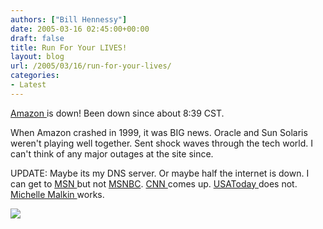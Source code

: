 ```yaml
---
authors: ["Bill Hennessy"]
date: 2005-03-16 02:45:00+00:00
draft: false
title: Run For Your LIVES!
layout: blog
url: /2005/03/16/run-for-your-lives/
categories:
- Latest
---
```


[Amazon ](https://www.amazon.com)is down! Been down since about 8:39 CST.




When Amazon crashed in 1999, it was BIG news. Oracle and Sun Solaris weren't playing well together. Sent shock waves through the tech world. I can't think of any major outages at the site since.




UPDATE: Maybe its my DNS server. Or maybe half the internet is down. I can get to [MSN ](https://www.msn.com)but not [MSNBC](https://www.msnbc.com). [CNN ](https://www.cnn.com)comes up. [USAToday ](https://www.usatoday.com)does not. [Michelle Malkin ](https://www.michellemalkin.com/)works. 




![](https://blog.billhennessy.com/aggbug.aspx?PostID=1377)

